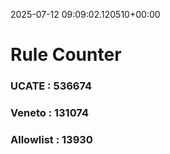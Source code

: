 2025-07-12 09:09:02.120510+00:00
# Rule Counter 
 ### UCATE : 536674

 ### Veneto : 131074

 ### Allowlist : 13930